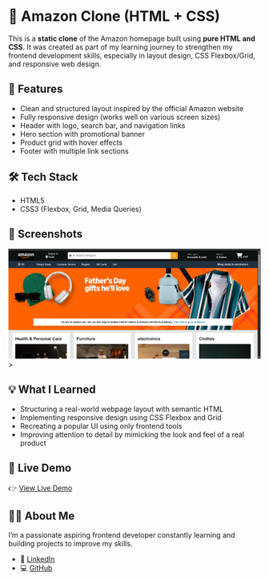 # 🛒 Amazon Clone (HTML + CSS)

This is a **static clone** of the Amazon homepage built using **pure HTML and CSS**. It was created as part of my learning journey to strengthen my frontend development skills, especially in layout design, CSS Flexbox/Grid, and responsive web design.

## 🚀 Features

- Clean and structured layout inspired by the official Amazon website
- Fully responsive design (works well on various screen sizes)
- Header with logo, search bar, and navigation links
- Hero section with promotional banner
- Product grid with hover effects
- Footer with multiple link sections

## 🛠️ Tech Stack

- HTML5
- CSS3 (Flexbox, Grid, Media Queries)

## 📸 Screenshots

![Amazon Clone Screenshot](./Screenshot.png) >


## 💡 What I Learned

- Structuring a real-world webpage layout with semantic HTML
- Implementing responsive design using CSS Flexbox and Grid
- Recreating a popular UI using only frontend tools
- Improving attention to detail by mimicking the look and feel of a real product

## 🔗 Live Demo

👉 [View Live Demo]([https://github.com/sahanahc123/CSS-Project](https://sahanahc123.github.io/CSS-Project/))  


## 🙋‍♀️ About Me

I’m a passionate aspiring frontend developer constantly learning and building projects to improve my skills.

- 💼 [LinkedIn](https://www.linkedin.com/in/sahanahc/)
- 💻 [GitHub](https://github.com/sahanahc123)



